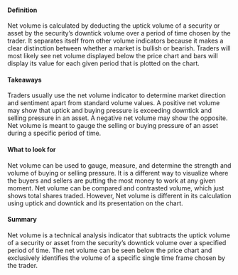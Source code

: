 #### Definition

Net volume is calculated by deducting the uptick volume of a security or asset by the security’s downtick volume over a period of time chosen by the trader. It separates itself from other volume indicators because it makes a clear distinction between whether a market is bullish or bearish. Traders will most likely see net volume displayed below the price chart and bars will display its value for each given period that is plotted on the chart. 

#### Takeaways

Traders usually use the net volume indicator to determine market direction and sentiment apart from standard volume values. A positive net volume may show that uptick and buying pressure is exceeding downtick and selling pressure in an asset. A negative net volume may show the opposite. Net volume is meant to gauge the selling or buying pressure of an asset during a specific period of time.

#### What to look for

Net volume can be used to gauge, measure, and determine the strength and volume of buying or selling pressure. It is a different way to visualize where the buyers and sellers are putting the most money to work at any given moment. Net volume can be compared and contrasted volume, which just shows total shares traded. However, Net volume is different in its calculation using uptick and downtick and its presentation on the chart. 

#### Summary

Net volume is a technical analysis indicator that subtracts the uptick volume of a security or asset from the security’s downtick volume over a specified period of time. The net volume can be seen below the price chart and exclusively identifies the volume of a specific single time frame chosen by the trader.